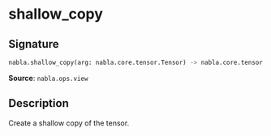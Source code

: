 # shallow_copy

## Signature

```python
nabla.shallow_copy(arg: nabla.core.tensor.Tensor) -> nabla.core.tensor.Tensor
```

**Source**: `nabla.ops.view`

## Description

Create a shallow copy of the tensor.
